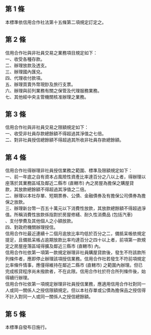第 1 條
-------
本標準依信用合作社法第十五條第二項規定訂定之。

第 2 條
-------
信用合作社與非社員交易之業務項目規定如下：  
一、收受各種存款。  
二、辦理放款及透支。  
三、辦理國內匯兌。  
四、代理收付款項。  
五、辦理買賣外幣現鈔及旅行支票。  
六、辦理與前列業務有關之保管及代理服務業務。  
七、其他經中央主管機關核准辦理之業務。

第 3 條
-------
信用合作社與非社員交易之限額規定如下：  
一、收受非社員存款總餘額不得超過其淨值之七倍。  
二、對非社員授信總餘額不得超過其所收非社員存款總餘額。

第 4 條
-------
信用合作社得辦理非社員授信業務之範圍、標準及限額規定如下：  
一、前一年底之自有資本占風險性資產比率達百分之八以上者，得辦理以  
    座落於其業務區域及鄰近二縣市 (直轄市) 內之房屋為擔保之購屋貸  
    款，其放款總餘額不得超過其淨值之二倍。  
二、辦理以本社存單、短期票券、公債、金融債券及有擔保公司債券為擔  
    保之放款。  
三、辦理新台幣一百五十萬元以下消費性放款，其放款總餘額不得超過淨  
    值。所稱消費性放款係指對於房屋修繕、耐久性消費品 (包括汽車)   
    、支付學費及其他個人之小額放款。  
四、對政府機關辦理授信。  
信用合作社最近連續十二個月逾放比率均低於百分之二，備抵呆帳依規定  
提足，且備抵呆帳占逾期放款比率均達百分之四十以上者，前項第一款規  
定之房屋座落區域得擴及鄰近三縣市 (直轄市) 內。  
信用合作社依第一項第一款規定辦理非社員購屋貸款後，發生不符該款所  
列條件者，應即停止辦理該項授信業務。信用合作社若發生不符前項規定  
比率條件情事，應僅得維持在鄰近二縣市 (直轄市) 之範圍內辦理。但已  
完成核貸程序尚未撥款者，不在此限。信用合作社於符合所列條件後，始  
得續行辦理。  
信用合作社依第一項規定辦理非社員授信業務，應適用信用合作社對同一  
人或同一關係人之授信限額規定。但以本社存單或公債為擔保品之授信得  
不計入對同一人或同一關係人之授信總餘額。

第 5 條
-------
本標準自發布日施行。

